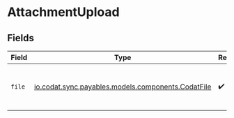 # AttachmentUpload


## Fields

| Field                                                                                      | Type                                                                                       | Required                                                                                   | Description                                                                                |
| ------------------------------------------------------------------------------------------ | ------------------------------------------------------------------------------------------ | ------------------------------------------------------------------------------------------ | ------------------------------------------------------------------------------------------ |
| `file`                                                                                     | [io.codat.sync.payables.models.components.CodatFile](../../models/components/CodatFile.md) | :heavy_check_mark:                                                                         | The file to be uploaded as an attachment.                                                  |